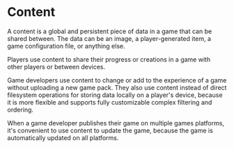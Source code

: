# Content

<include subject="content">

[](/src/utility/gdgotm-beta-notice.md)

</include>

A content is a global and persistent piece of data in a game that can be shared between. The data can be an image, a player-generated item, a game configuration file, or anything else.

Players use content to share their progress or creations in a game with other players or between devices.

Game developers use content to change or add to the experience of a game without uploading a new game pack. They also use content instead of direct filesystem operations for storing data locally on a player's device, because it is more flexible and supports fully customizable complex filtering and ordering.

When a game developer publishes their game on multiple games platforms, it's convenient to use content to update the game, because the game is automatically updated on all platforms.
